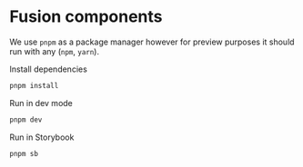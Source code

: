 # Fusion components

We use `pnpm` as a package manager however for preview purposes it should run with any (`npm`, `yarn`).

Install dependencies

```bash
pnpm install
```

Run in dev mode

```bash
pnpm dev
```

Run in Storybook

```bash
pnpm sb
```
